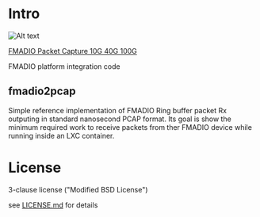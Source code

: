 # Intro 

![Alt text](http://fmad.io/analytics/logo_capmerge.png "fmadio platform integration")


[FMADIO Packet Capture 10G 40G 100G](https://fmad.io)


FMADIO platform integration code 

## fmadio2pcap

Simple reference implementation of FMADIO Ring buffer packet Rx outputing in standard nanosecond PCAP format. Its goal is show the minimum required work to receive packets from ther FMADIO device while running inside an LXC container. 


# License

3-clause license ("Modified BSD License")

see [LICENSE.md](https://github.com/fmadio/platform/blob/main/LICENSE.md) for details 


